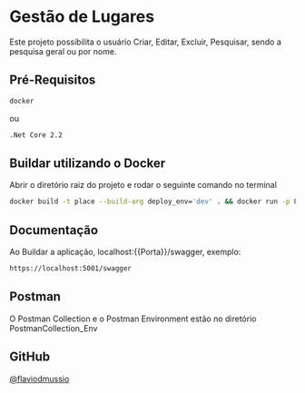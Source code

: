 # Gestão de Lugares

Este projeto possibilita o usuário Criar, Editar, Excluir, Pesquisar, sendo a pesquisa geral ou por nome. 

## Pré-Requisitos


```bash
docker
```

ou

```bash
.Net Core 2.2
```

## Buildar utilizando o Docker
Abrir o diretório raiz do projeto e rodar o seguinte comando no terminal
```bash
docker build -t place --build-arg deploy_env='dev' . && docker run -p 8080:8080 place
```

## Documentação
Ao Buildar a aplicação, localhost:{{Porta}}/swagger, exemplo:
```bash
https://localhost:5001/swagger
```

## Postman
O Postman Collection e o Postman Environment estão no diretório
PostmanCollection_Env

## GitHub
[@flaviodmussio](https://github.com/flaviodmussio/place)